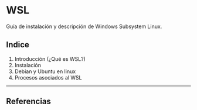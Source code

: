 # WSL
Guía de instalación y descripción de Windows Subsystem Linux.
## Indice
1. Introducción (¿Qué es WSL?)
2. Instalación
3. Debian y Ubuntu en linux
4. Procesos asociados al WSL
---
## Referencias
